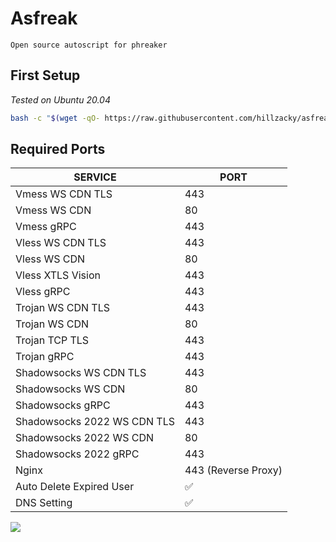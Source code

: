 
# Asfreak
`Open source autoscript for phreaker`

## First Setup
*Tested on Ubuntu 20.04*
```bash
bash -c "$(wget -qO- https://raw.githubusercontent.com/hillzacky/asfreak/main/setup.sh)"
```

## Required Ports
|  SERVICE  |  PORT  |
|---------- |--------|
| Vmess WS CDN TLS | 443 |
| Vmess WS CDN | 80 |
| Vmess gRPC  | 443 |
| Vless WS CDN TLS  | 443 |
| Vless WS CDN  | 80 |
| Vless XTLS Vision  | 443 |
| Vless gRPC  | 443 |
| Trojan WS CDN TLS  | 443 |
| Trojan WS CDN | 80 |
| Trojan TCP TLS| 443 |
| Trojan gRPC  | 443 |
| Shadowsocks WS CDN TLS | 443 |
| Shadowsocks WS CDN | 80 |
| Shadowsocks gRPC  | 443 |
| Shadowsocks 2022 WS CDN TLS | 443 |
| Shadowsocks 2022 WS CDN | 80 |
| Shadowsocks 2022 gRPC  | 443 |
| Nginx| 443 (Reverse Proxy) |
| Auto Delete Expired User| ✅ |
| DNS Setting | ✅ |


[<img src="https://img.buymeacoffee.com/button-api/?text=Buy me a coffee&emoji=&slug=hillzacky&button_colour=BD5FFF&font_colour=ffffff&font_family=Cookie&outline_colour=000000&coffee_colour=FFDD00" />](https://www.buymeacoffee.com/hillzacky)

